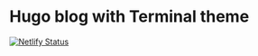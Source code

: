# Hugo blog with Terminal theme

[![Netlify Status](https://api.netlify.com/api/v1/badges/dbe2fe9e-5ceb-4b1e-bc0a-83159e7a78c5/deploy-status)](https://app.netlify.com/sites/friendly-kepler-974504/deploys)